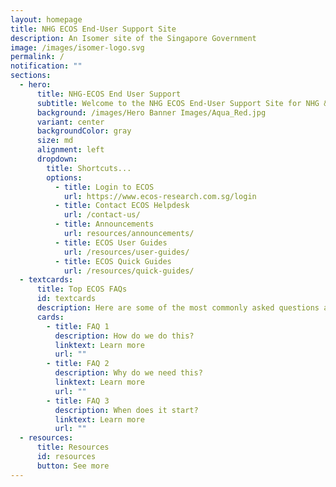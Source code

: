 ```yaml
---
layout: homepage
title: NHG ECOS End-User Support Site
description: An Isomer site of the Singapore Government
image: /images/isomer-logo.svg
permalink: /
notification: ""
sections:
  - hero:
      title: NHG-ECOS End User Support
      subtitle: Welcome to the NHG ECOS End-User Support Site for NHG & NUHS Staff
      background: /images/Hero Banner Images/Aqua_Red.jpg
      variant: center
      backgroundColor: gray
      size: md
      alignment: left
      dropdown:
        title: Shortcuts...
        options:
          - title: Login to ECOS
            url: https://www.ecos-research.com.sg/login
          - title: Contact ECOS Helpdesk
            url: /contact-us/
          - title: Announcements
            url: resources/announcements/
          - title: ECOS User Guides
            url: /resources/user-guides/
          - title: ECOS Quick Guides
            url: /resources/quick-guides/
  - textcards:
      title: Top ECOS FAQs
      id: textcards
      description: Here are some of the most commonly asked questions about the ECOS system.
      cards:
        - title: FAQ 1
          description: How do we do this?
          linktext: Learn more
          url: ""
        - title: FAQ 2
          description: Why do we need this?
          linktext: Learn more
          url: ""
        - title: FAQ 3
          description: When does it start?
          linktext: Learn more
          url: ""
  - resources:
      title: Resources
      id: resources
      button: See more
---
```

